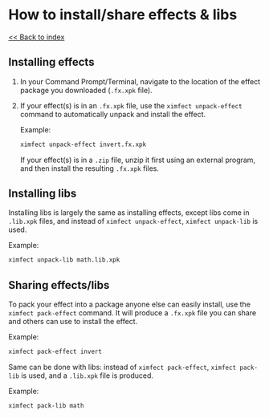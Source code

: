# How to install/share effects & libs

[<< Back to index](../index.md)

## Installing effects

1. In your Command Prompt/Terminal, navigate to the location of the effect
    package you downloaded (`.fx.xpk` file).

2. If your effect(s) is in an `.fx.xpk` file, use the `ximfect unpack-effect`
    command to automatically unpack and install the effect.

    Example:

    ```sh
    ximfect unpack-effect invert.fx.xpk
    ```

    If your effect(s) is in a `.zip` file, unzip it first using an external
    program, and then install the resulting `.fx.xpk` files.

## Installing libs

Installing libs is largely the same as installing effects, except libs come in
`.lib.xpk` files, and instead of `ximfect unpack-effect`,
`ximfect unpack-lib` is used.

Example:

```sh
ximfect unpack-lib math.lib.xpk
```

## Sharing effects/libs

To pack your effect into a package anyone else can easily install, use the
`ximfect pack-effect` command. It will produce a `.fx.xpk` file you can share
and others can use to install the effect.

Example:

```sh
ximfect pack-effect invert
```

Same can be done with libs: instead of `ximfect pack-effect`, `ximfect pack-lib`
is used, and a `.lib.xpk` file is produced.

Example:

```sh
ximfect pack-lib math
```

